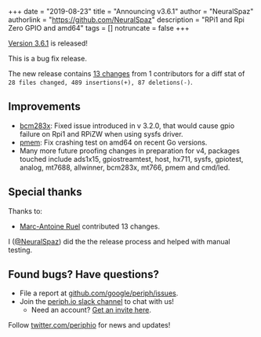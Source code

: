 +++
date = "2019-08-23"
title = "Announcing v3.6.1"
author = "NeuralSpaz"
authorlink = "https://github.com/NeuralSpaz"
description = "RPi1 and Rpi Zero GPIO and amd64"
tags = []
notruncate = false
+++

[Version 3.6.1](https://github.com/google/periph/releases/tag/v3.6.1) is
released!

This is a bug fix release.

<!--more-->

The new release contains [13
changes](https://github.com/google/periph/compare/v3.6.0...v3.6.1)
from 1 contributors for a diff stat of ` 28 files changed, 489 insertions(+), 87 deletions(-)`.

## Improvements

- [bcm283x](https://periph.io/x/periph/host/bcm283x): Fixed issue introduced in v 3.2.0, that would cause gpio failure on Rpi1 and RPiZW when using sysfs driver.
- [pmem](https://periph.io/x/periph/host/pmem): Fix crashing test on amd64 on recent Go versions.
- Many more future proofing changes in preparation for v4, packages touched include ads1x15, gpiostreamtest, host, hx711, sysfs, gpiotest, analog, mt7688, allwinner, bcm283x, mt766, pmem and cmd/led.

## Special thanks

Thanks to:

- [Marc-Antoine Ruel](https://github.com/maruel) contributed 13 changes.

I ([@NeuralSpaz](https://github.com/NeuralSpaz)) did the the release process and helped 
with manual testing.


## Found bugs? Have questions?

- File a report at
  [github.com/google/periph/issues](https://github.com/google/periph/issues).
- Join the [periph.io slack channel](https://gophers.slack.com/messages/periph/)
  to chat with us!
  - Need an account? [Get an invite
    here](http://invite.slack.golangbridge.org/).

Follow [twitter.com/periphio](https://twitter.com/periphio) for news and
updates!
